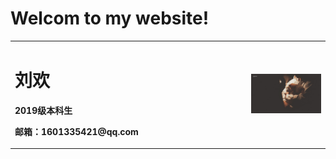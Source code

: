 # Welcom to my website!
<table border='0'>
  <tr>
    <td width="75%">
      <h1>刘欢</h1>
      <p><b>2019级本科生</b><p>
      <p><b>邮箱：1601335421@qq.com</b></p>
    </td>
    <td width="25%">
      <img src="/微信图片_20201215220522.jpg" width="100%">
    </td>
  </tr>
 </table>

